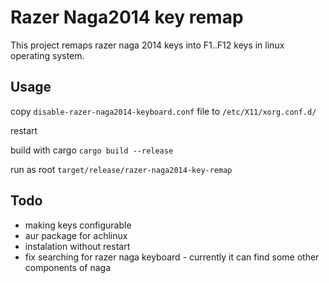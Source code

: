 # Razer Naga2014 key remap
This project remaps razer naga 2014 keys into F1..F12 keys in linux operating system.

## Usage
copy `disable-razer-naga2014-keyboard.conf` file to `/etc/X11/xorg.conf.d/`

restart

build with cargo `cargo build --release`

run as root `target/release/razer-naga2014-key-remap`

## Todo
* making keys configurable
* aur package for achlinux
* instalation without restart
* fix searching for razer naga keyboard - currently it can find some other components of naga
